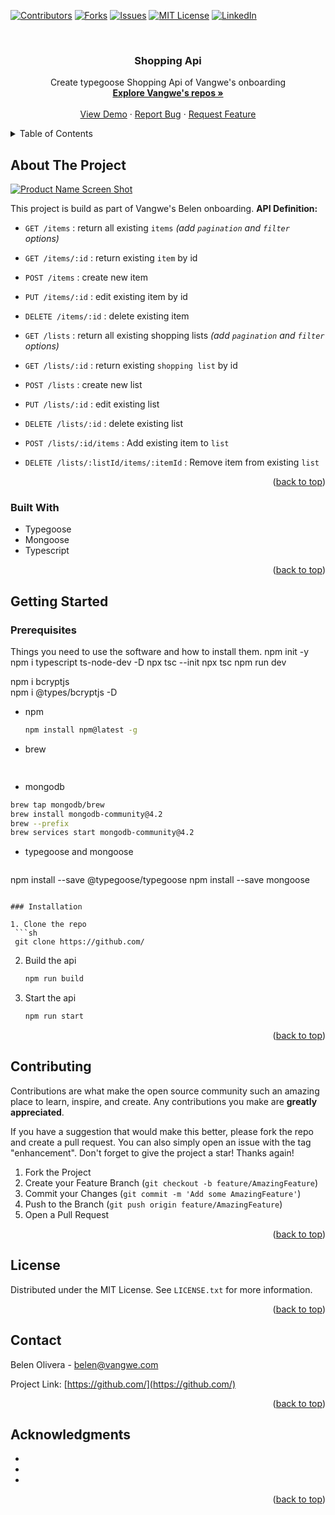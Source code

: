 <!-- Improved compatibility of back to top link: See: https://github.com/othneildrew/Best-README-Template/pull/73 -->
<a name="readme-top"></a>
<!--
*** Thanks for checking out the Best-README-Template. If you have a suggestion
*** that would make this better, please fork the repo and create a pull request
*** or simply open an issue with the tag "enhancement".
*** Don't forget to give the project a star!
*** Thanks again! Now go create something AMAZING! :D
-->



<!-- PROJECT SHIELDS -->
<!--
*** I'm using markdown "reference style" links for readability.
*** Reference links are enclosed in brackets [ ] instead of parentheses ( ).
*** See the bottom of this document for the declaration of the reference variables
*** for contributors-url, forks-url, etc. This is an optional, concise syntax you may use.
*** https://www.markdownguide.org/basic-syntax/#reference-style-links
-->
[![Contributors][contributors-shield]][contributors-url]
[![Forks][forks-shield]][forks-url]
[![Issues][issues-shield]][issues-url]
[![MIT License][license-shield]][license-url]
[![LinkedIn][linkedin-shield]][linkedin-url]



<!-- PROJECT LOGO -->
<br />
<div align="center">
  <!-- <a href="https://github.com/Vangwe/netflix-react-belen/">
    <img src="./public/favicon.ico" alt="Logo" width="80" height="80">
  </a> -->

<h3 align="center">Shopping Api</h3>

  <p align="center">
    Create typegoose Shopping Api of Vangwe's onboarding
    <br />
    <a href="https://github.com/Vangwe"><strong>Explore Vangwe's repos »</strong></a>
    <br />
    <br />
    <a href="https://github.com/Vangwe/netflix-react-belen/">View Demo</a>
    ·
    <a href="https://github.com/Vangwe/netflix-react-belen/">Report Bug</a>
    ·
    <a href="https://github.com/Vangwe/netflix-react-belen/">Request Feature</a>
  </p>
</div>



<!-- TABLE OF CONTENTS -->
<details>
  <summary>Table of Contents</summary>
  <ol>
    <li>
      <a href="#about-the-project">About The Project</a>
      <ul>
        <li><a href="#built-with">Built With</a></li>
      </ul>
    </li>
    <li>
      <a href="#getting-started">Getting Started</a>
      <ul>
        <li><a href="#prerequisites">Prerequisites</a></li>
        <li><a href="#installation">Installation</a></li>
      </ul>
    </li>
    <li><a href="#contributing">Contributing</a></li>
    <li><a href="#license">License</a></li>
    <li><a href="#contact">Contact</a></li>
    <li><a href="#acknowledgments">Acknowledgments</a></li>
  </ol>
</details>



<!-- ABOUT THE PROJECT -->
## About The Project

[![Product Name Screen Shot][product-screenshot]](https://example.com)

This project is build as part of Vangwe's Belen onboarding. 
**API Definition:** 

- `GET /items` : return all existing `items`  *(add `pagination` and `filter` options)*
- `GET /items/:id` : return existing `item` by id
- `POST /items` : create new item
- `PUT /items/:id` : edit existing item by id
- `DELETE /items/:id` : delete existing item

- `GET /lists` : return all existing shopping lists *(add `pagination` and `filter` options)*
- `GET /lists/:id` : return existing `shopping list` by id
- `POST /lists` : create new list
- `PUT /lists/:id` : edit existing list
- `DELETE /lists/:id` : delete existing list
- `POST /lists/:id/items` : Add existing item to `list`
- `DELETE /lists/:listId/items/:itemId` : Remove item from existing `list`

<p align="right">(<a href="#readme-top">back to top</a>)</p>



### Built With

* Typegoose
* Mongoose
* Typescript




<p align="right">(<a href="#readme-top">back to top</a>)</p>



<!-- GETTING STARTED -->
## Getting Started


### Prerequisites

Things you need to use the software and how to install them.
npm init -y
npm i typescript ts-node-dev -D
npx tsc --init
npx tsc
npm run dev


npm i bcryptjs  
npm i @types/bcryptjs  -D
* npm
  ```sh
  npm install npm@latest -g
  ```
* brew 
  ```sh
 
  ```
* mongodb
 ```sh
 brew tap mongodb/brew
brew install mongodb-community@4.2
brew --prefix
brew services start mongodb-community@4.2
  ```
* typegoose and mongoose
  ```sh
 npm install --save @typegoose/typegoose
npm install --save mongoose
  ```

### Installation

1. Clone the repo
   ```sh
   git clone https://github.com/
   ```
2. Build the api 
   ```sh
   npm run build
   ```
3. Start the api 
   ```sh
   npm run start
   ```

<p align="right">(<a href="#readme-top">back to top</a>)</p>


<!-- CONTRIBUTING -->
## Contributing

Contributions are what make the open source community such an amazing place to learn, inspire, and create. Any contributions you make are **greatly appreciated**.

If you have a suggestion that would make this better, please fork the repo and create a pull request. You can also simply open an issue with the tag "enhancement".
Don't forget to give the project a star! Thanks again!

1. Fork the Project
2. Create your Feature Branch (`git checkout -b feature/AmazingFeature`)
3. Commit your Changes (`git commit -m 'Add some AmazingFeature'`)
4. Push to the Branch (`git push origin feature/AmazingFeature`)
5. Open a Pull Request

<p align="right">(<a href="#readme-top">back to top</a>)</p>



<!-- LICENSE -->
## License

Distributed under the MIT License. See `LICENSE.txt` for more information.

<p align="right">(<a href="#readme-top">back to top</a>)</p>



<!-- CONTACT -->
## Contact

Belen Olivera - belen@vangwe.com

Project Link: [https://github.com/](https://github.com/)

<p align="right">(<a href="#readme-top">back to top</a>)</p>



<!-- ACKNOWLEDGMENTS -->
## Acknowledgments

* []()
* []()
* []()

<p align="right">(<a href="#readme-top">back to top</a>)</p>



<!-- MARKDOWN LINKS & IMAGES -->
<!-- https://www.markdownguide.org/basic-syntax/#reference-style-links -->
[contributors-shield]: https://img.shields.io/github/contributors/github_username/repo_name.svg?style=for-the-badge
[contributors-url]: https://github.com/Vangwe/netflix-react-belen/graphs/contributors
[forks-shield]: https://img.shields.io/github/forks/github_username/repo_name.svg?style=for-the-badge
[forks-url]: https://github.com/Vangwe/netflix-react-belen/network/members
[stars-shield]: https://img.shields.io/github/stars/github_username/repo_name.svg?style=for-the-badge
[stars-url]: https://github.com/Vangwe/netflix-react-belen/stargazers
[issues-shield]: https://img.shields.io/github/issues/github_username/repo_name.svg?style=for-the-badge
[issues-url]: https://github.com/Vangwe/netflix-react-belen/issues
[license-shield]: https://img.shields.io/github/license/github_username/repo_name.svg?style=for-the-badge
[license-url]: https://github.com/Vangwe/netflix-react-belen/blob/master/LICENSE.txt
[linkedin-shield]: https://img.shields.io/badge/-LinkedIn-black.svg?style=for-the-badge&logo=linkedin&colorB=555
[linkedin-url]: https://linkedin.com/in/linkedin_username
[product-screenshot]: public/appView.png
[Next.js]: https://img.shields.io/badge/next.js-000000?style=for-the-badge&logo=nextdotjs&logoColor=white
[Next-url]: https://nextjs.org/
[React.js]: https://img.shields.io/badge/React-20232A?style=for-the-badge&logo=react&logoColor=61DAFB
[React-url]: https://reactjs.org/
[Tailwind.js]: https://img.shields.io/badge/Vue.js-35495E?style=for-the-badge&logo=vuedotjs&logoColor=4FC08D
[Vue-url]: https://vuejs.org/
[Angular.io]: https://img.shields.io/badge/Angular-DD0031?style=for-the-badge&logo=angular&logoColor=white
[Angular-url]: https://angular.io/
[Svelte.dev]: https://img.shields.io/badge/Svelte-4A4A55?style=for-the-badge&logo=svelte&logoColor=FF3E00
[Svelte-url]: https://svelte.dev/
[Laravel.com]: https://img.shields.io/badge/Laravel-FF2D20?style=for-the-badge&logo=laravel&logoColor=white
[Laravel-url]: https://laravel.com
[Bootstrap.com]: https://img.shields.io/badge/Bootstrap-563D7C?style=for-the-badge&logo=bootstrap&logoColor=white
[Bootstrap-url]: https://getbootstrap.com
[JQuery.com]: https://img.shields.io/badge/jQuery-0769AD?style=for-the-badge&logo=jquery&logoColor=white
[JQuery-url]: https://jquery.com 
